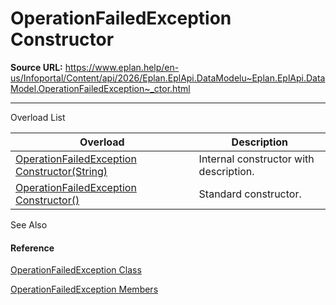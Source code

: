 # OperationFailedException Constructor

**Source URL:** https://www.eplan.help/en-us/Infoportal/Content/api/2026/Eplan.EplApi.DataModelu~Eplan.EplApi.DataModel.OperationFailedException~_ctor.html

---

Overload List

| Overload | Description |
| --- | --- |
| [OperationFailedException Constructor(String)](Eplan.EplApi.DataModelu~Eplan.EplApi.DataModel.OperationFailedException~_ctor(String).html) | Internal constructor with description. |
| [OperationFailedException Constructor()](Eplan.EplApi.DataModelu~Eplan.EplApi.DataModel.OperationFailedException~_ctor().html) | Standard constructor. |



See Also

#### Reference

[OperationFailedException Class](Eplan.EplApi.DataModelu~Eplan.EplApi.DataModel.OperationFailedException.html)
  
[OperationFailedException Members](Eplan.EplApi.DataModelu~Eplan.EplApi.DataModel.OperationFailedException_members.html)